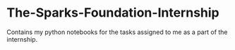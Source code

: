 # The-Sparks-Foundation-Internship
Contains my python notebooks for the tasks assigned to me as a part of the internship.
